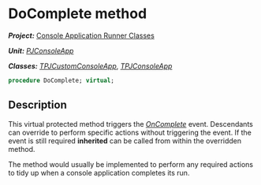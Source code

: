 # DoComplete method

***Project:*** [Console Application Runner Classes](../API.md)

***Unit:*** [_PJConsoleApp_](./PJConsoleApp.md)

***Classes:*** [_TPJCustomConsoleApp_](./TPJCustomConsoleApp.md), [_TPJConsoleApp_](./TPJConsoleApp.md)

```pascal
procedure DoComplete; virtual;
```

## Description

This virtual protected method triggers the [_OnComplete_](./TPJCustomConsoleApp-OnComplete.md) event. Descendants can override to perform specific actions without triggering the event. If the event is still required **inherited** can be called from within the overridden method.

The method would usually be implemented to perform any required actions to tidy up when a console application completes its run.
